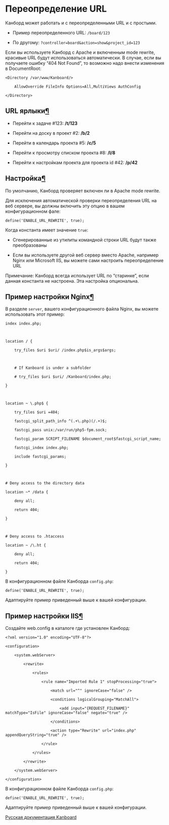 Переопределение URL
===================



Канборд может работать и с переопределенными URL и с простыми.



-   Пример переопределенного URL: `/board/123`



-   По другому: `?controller=board&action=show&project_id=123`



Если вы используете Канборд с Apache и включенным mode rewrite, красивые URL будут использоваться автоматически. В случае, если вы получаете ошибку “404 Not Found”, то возможно надо внести изменения в DocumentRoot:



    <Directory /var/www/Kanboard/>

        AllowOverride FileInfo Options=All,MultiViews AuthConfig

    </Directory>



URL ярлыки[¶](#url-shortcuts "Ссылка на этот заголовок")
--------------------------------------------------------



-   Перейти к задаче \#123: **/t/123**



-   Перейти на доску в проект \#2: **/b/2**



-   Перейти в календарь проекта \#5: **/c/5**



-   Перейти к просмотру списком проекта \#8: **/l/8**



-   Перейти к настройкам проекта для проекта id \#42: **/p/42**



Настройка[¶](#configuration "Ссылка на этот заголовок")
-------------------------------------------------------



По умолчанию, Канборд проверяет включен ли в Apache mode rewrite.



Для исключения автоматической проверки переопределения URL на веб сервере, вы должны включить эту опцию в вашем конфигурационном фале:



    define('ENABLE_URL_REWRITE', true);



Когда константа имеет значение `true`:



-   Сгенерированные из утилиты командной строки URL будут также преобразованы



-   Если вы используете другой веб сервер вместо Apache, например Nginx или Microsoft IIS, вы можете сами настроить переопределение URL



Примечание: Канборд всегда использует URL по “старинке”, если данная константа не настроена. Эта настройка опциональна.



Пример настройки Nginx[¶](#nginx-configuration-example "Ссылка на этот заголовок")
----------------------------------------------------------------------------------



В разделе `server`, вашего конфигурационного файла Nginx, вы можете использовать этот пример:



    index index.php;



    location / {

        try_files $uri $uri/ /index.php$is_args$args;



        # If Kanboard is under a subfolder

        # try_files $uri $uri/ /Kanboard/index.php;

    }



    location ~ \.php$ {

        try_files $uri =404;

        fastcgi_split_path_info ^(.+\.php)(/.+)$;

        fastcgi_pass unix:/var/run/php5-fpm.sock;

        fastcgi_param SCRIPT_FILENAME $document_root$fastcgi_script_name;

        fastcgi_index index.php;

        include fastcgi_params;

    }



    # Deny access to the directory data

    location ~* /data {

        deny all;

        return 404;

    }



    # Deny access to .htaccess

    location ~ /\.ht {

        deny all;

        return 404;

    }



В конфигурационном файле Канборда `config.php`:



    define('ENABLE_URL_REWRITE', true);



Адаптируйте пример приведенный выше к вашей конфигурации.



Пример настройки IIS[¶](#iis-configuration-example "Ссылка на этот заголовок")
------------------------------------------------------------------------------



Создайте web.config в каталоге где установлен Канборд:



    <?xml version="1.0" encoding="UTF-8"?>

    <configuration>

        <system.webServer>

            <rewrite>

                <rules>

                    <rule name="Imported Rule 1" stopProcessing="true">

                        <match url="^" ignoreCase="false" />

                        <conditions logicalGrouping="MatchAll">

                            <add input="{REQUEST_FILENAME}" matchType="IsFile" ignoreCase="false" negate="true" />

                        </conditions>

                        <action type="Rewrite" url="index.php" appendQueryString="true" />

                    </rule>

                </rules>

            </rewrite>

        </system.webServer>

    </configuration>



В конфигурационном файле Канборда `config.php`:



    define('ENABLE_URL_REWRITE', true);



Адаптируйте пример приведенный выше к вашей конфигурации.



 



 



[Русская документация Kanboard](http://Kanboard.ru/doc/)

